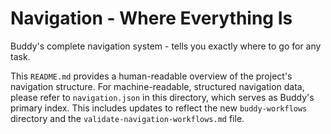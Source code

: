# Navigation - Where Everything Is

Buddy's complete navigation system - tells you exactly where to go for any task.

This `README.md` provides a human-readable overview of the project's navigation structure. For machine-readable, structured navigation data, please refer to `navigation.json` in this directory, which serves as Buddy's primary index. This includes updates to reflect the new `buddy-workflows` directory and the `validate-navigation-workflows.md` file.
